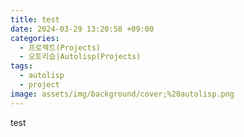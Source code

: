 ```yaml
---
title: test
date: 2024-03-29 13:20:58 +09:00
categories:
  - 프로젝트(Projects)
  - 오토리습|Autolisp(Projects)
tags:
  - autolisp
  - project
image: assets/img/background/cover;%20autolisp.png
---
```


test